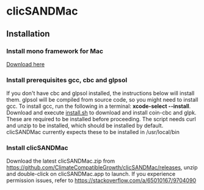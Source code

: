 # clicSANDMac

## Installation
### Install mono framework for Mac
[Download here](https://www.mono-project.com/download/stable/)

### Install prerequisites gcc, cbc and glpsol
If you don't have cbc and glpsol installed, the instructions below will install them. glpsol will be compiled from source code, so you might need to install gcc. To install gcc, run the following in a terminal: **xcode-select --install**. 
Download and execute [install.sh](https://raw.githubusercontent.com/ClimateCompatibleGrowth/clicSANDMac/main/install.sh) to download and install coin-cbc and glpk. These are required to be installed before proceeding. The script needs curl and unzip to be installed, which should be installed by default. clicSANDMac currently expects these to be installed in /usr/local/bin

### Install clicSANDMac
Download the latest clicSANDMac.zip from https://github.com/ClimateCompatibleGrowth/clicSANDMac/releases, unzip and double-click on clicSANDMac.app to launch. If you experience permission issues, refer to https://stackoverflow.com/a/65010167/9704090
